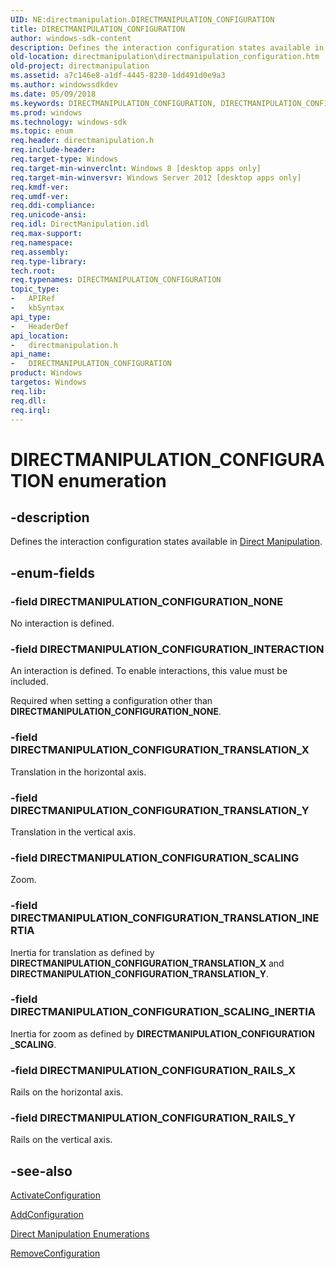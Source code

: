 ```yaml
---
UID: NE:directmanipulation.DIRECTMANIPULATION_CONFIGURATION
title: DIRECTMANIPULATION_CONFIGURATION
author: windows-sdk-content
description: Defines the interaction configuration states available in Direct Manipulation.
old-location: directmanipulation\directmanipulation_configuration.htm
old-project: directmanipulation
ms.assetid: a7c146e8-a1df-4445-8230-1dd491d0e9a3
ms.author: windowssdkdev
ms.date: 05/09/2018
ms.keywords: DIRECTMANIPULATION_CONFIGURATION, DIRECTMANIPULATION_CONFIGURATION enumeration [Direct Manipulation], DIRECTMANIPULATION_CONFIGURATION_INTERACTION, DIRECTMANIPULATION_CONFIGURATION_NONE, DIRECTMANIPULATION_CONFIGURATION_RAILS_X, DIRECTMANIPULATION_CONFIGURATION_RAILS_Y, DIRECTMANIPULATION_CONFIGURATION_SCALING, DIRECTMANIPULATION_CONFIGURATION_SCALING_INERTIA, DIRECTMANIPULATION_CONFIGURATION_TRANSLATION_INERTIA, DIRECTMANIPULATION_CONFIGURATION_TRANSLATION_X, DIRECTMANIPULATION_CONFIGURATION_TRANSLATION_Y, directmanipulation.directmanipulation_configuration, directmanipulation/DIRECTMANIPULATION_CONFIGURATION, directmanipulation/DIRECTMANIPULATION_CONFIGURATION_INTERACTION, directmanipulation/DIRECTMANIPULATION_CONFIGURATION_NONE, directmanipulation/DIRECTMANIPULATION_CONFIGURATION_RAILS_X, directmanipulation/DIRECTMANIPULATION_CONFIGURATION_RAILS_Y, directmanipulation/DIRECTMANIPULATION_CONFIGURATION_SCALING, directmanipulation/DIRECTMANIPULATION_CONFIGURATION_SCALING_INERTIA, directmanipulation/DIRECTMANIPULATION_CONFIGURATION_TRANSLATION_INERTIA, directmanipulation/DIRECTMANIPULATION_CONFIGURATION_TRANSLATION_X, directmanipulation/DIRECTMANIPULATION_CONFIGURATION_TRANSLATION_Y
ms.prod: windows
ms.technology: windows-sdk
ms.topic: enum
req.header: directmanipulation.h
req.include-header: 
req.target-type: Windows
req.target-min-winverclnt: Windows 8 [desktop apps only]
req.target-min-winversvr: Windows Server 2012 [desktop apps only]
req.kmdf-ver: 
req.umdf-ver: 
req.ddi-compliance: 
req.unicode-ansi: 
req.idl: DirectManipulation.idl
req.max-support: 
req.namespace: 
req.assembly: 
req.type-library: 
tech.root: 
req.typenames: DIRECTMANIPULATION_CONFIGURATION
topic_type:
-	APIRef
-	kbSyntax
api_type:
-	HeaderDef
api_location:
-	directmanipulation.h
api_name:
-	DIRECTMANIPULATION_CONFIGURATION
product: Windows
targetos: Windows
req.lib: 
req.dll: 
req.irql: 
---
```


# DIRECTMANIPULATION_CONFIGURATION enumeration


## -description


Defines the interaction configuration states available in <a href="https://msdn.microsoft.com/26358bc5-71e9-40f0-9243-9bddd961a0e5">Direct Manipulation</a>.


## -enum-fields




### -field DIRECTMANIPULATION_CONFIGURATION_NONE

No interaction is defined.


### -field DIRECTMANIPULATION_CONFIGURATION_INTERACTION

An interaction is defined. To enable interactions, this value must be included.

Required when setting a configuration other than <b>DIRECTMANIPULATION_CONFIGURATION_NONE</b>.


### -field DIRECTMANIPULATION_CONFIGURATION_TRANSLATION_X

Translation in the horizontal axis.


### -field DIRECTMANIPULATION_CONFIGURATION_TRANSLATION_Y

Translation in the vertical axis.


### -field DIRECTMANIPULATION_CONFIGURATION_SCALING

Zoom.


### -field DIRECTMANIPULATION_CONFIGURATION_TRANSLATION_INERTIA

Inertia for translation as defined by <b>DIRECTMANIPULATION_CONFIGURATION_TRANSLATION_X</b> and <b>DIRECTMANIPULATION_CONFIGURATION_TRANSLATION_Y</b>.


### -field DIRECTMANIPULATION_CONFIGURATION_SCALING_INERTIA

Inertia for zoom as defined by <b>DIRECTMANIPULATION_CONFIGURATION _SCALING</b>.


### -field DIRECTMANIPULATION_CONFIGURATION_RAILS_X

Rails on the horizontal axis.


### -field DIRECTMANIPULATION_CONFIGURATION_RAILS_Y

Rails on the vertical axis.


## -see-also




<a href="https://msdn.microsoft.com/16c5902d-dddd-4c40-b1f9-cb432940aa3d">ActivateConfiguration</a>



<a href="https://msdn.microsoft.com/908f67ef-3606-4636-88aa-4e95d80a9c7a">AddConfiguration</a>



<a href="https://msdn.microsoft.com/D116798F-E381-46D4-8271-8BD8CADC9D27">Direct Manipulation Enumerations</a>



<a href="https://msdn.microsoft.com/2aac9468-a060-4f06-9e8e-139355be75f7">RemoveConfiguration</a>
 

 

